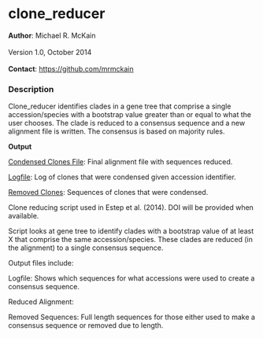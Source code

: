 clone_reducer
=============
<b>Author</b>: Michael R. McKain<br>
</br>
Version 1.0, October 2014
<br></br>
<b>Contact</b>: https://github.com/mrmckain
<h3>Description</h3>

Clone_reducer identifies clades in a gene tree that comprise a single accession/species with a bootstrap value greater than or equal to what the user chooses. The clade is reduced to a consensus sequence and a new alignment file is written. The consensus is based on majority rules.

<b>Output</b>

<u>Condensed Clones File</u>:
	Final alignment file with sequences reduced.

<u>Logfile</u>:
	Log of clones that were condensed given accession identifier.

<u>Removed Clones</u>:
	Sequences of clones that were condensed.

 

Clone reducing script used in Estep et al. (2014). DOI will be provided when available.

Script looks at gene tree to identify clades with a bootstrap value of at least X that comprise the same accession/species. These clades are reduced (in the alignment) to a single consensus sequence. 

Output files include:

Logfile: Shows which sequences for what accessions were used to create a consensus sequence.

Reduced Alignment:

Removed Sequences: Full length sequences for those either used to make a consensus sequence or removed due to length.
